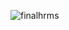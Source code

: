 ![finalhrms](https://user-images.githubusercontent.com/66167026/167285951-2715a146-5221-48e6-9ec0-fd6872aaf232.gif)
